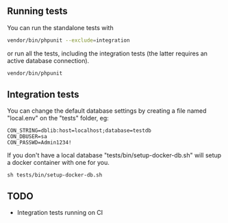 Running tests
-------------

You can run the standalone tests with
```bash
vendor/bin/phpunit --exclude=integration
```

or run all the tests, including the integration tests (the latter requires an active database connection).
```bash
vendor/bin/phpunit
```

Integration tests
-----------------

You can change the default database settings by creating a file named "local.env" on the "tests" folder, eg:
```
CON_STRING=dblib:host=localhost;database=testdb
CON_DBUSER=sa
CON_PASSWD=Admin1234!
```

If you don't have a local database "tests/bin/setup-docker-db.sh" will setup a docker container with one for you.
```
sh tests/bin/setup-docker-db.sh
```

TODO
----

+ Integration tests running on CI
